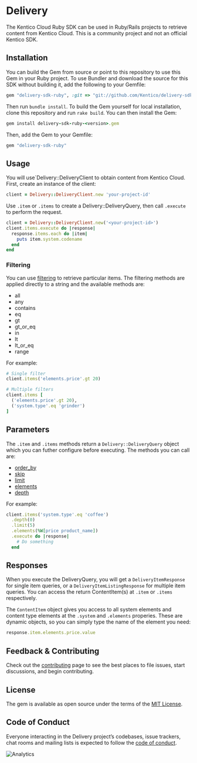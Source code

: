 # Delivery

The Kentico Cloud Ruby SDK can be used in Ruby/Rails projects to retrieve content from Kentico Cloud. This is a community project and not an official Kentico SDK.

## Installation

You can build the Gem from source or point to this repository to use this Gem in your Ruby project. To use Bundler and download the source for this SDK without building it, add the following to your Gemfile:

```ruby
gem "delivery-sdk-ruby", :git => "git://github.com/Kentico/delivery-sdk-ruby.git"
```

Then run `bundle install`. To build the Gem yourself for local installation, clone this repository and run `rake build`. You can then install the Gem:

```ruby
gem install delivery-sdk-ruby-<version>.gem
```
Then, add the Gem to your Gemfile:

```ruby
gem "delivery-sdk-ruby"
```

## Usage

You will use`Delivery::DeliveryClient to obtain content from Kentico Cloud. First, create an instance of the client:

```ruby
client = Delivery::DeliveryClient.new 'your-project-id'
```

Use `.item` or `.items` to create a Delivery::DeliveryQuery, then call `.execute` to perform the request.

```ruby
client = Delivery::DeliveryClient.new('<your-project-id>')
client.items.execute do |response|
  response.items.each do |item|
    puts item.system.codename
  end
end
```

### Filtering

You can use [filtering](https://developer.kenticocloud.com/v1/reference#content-filtering "filtering") to retrieve particular items. The filtering methods are applied directly to a string and the available methods are:

- all
- any
- contains
- eq
- gt
- gt_or_eq
- in
- lt
- lt_or_eq
- range

For example:

```ruby
# Single filter
client.items('elements.price'.gt 20)

# Multiple filters
client.items [
  ('elements.price'.gt 20),
  ('system.type'.eq 'grinder')
]
```

## Parameters

The `.item` and `.items` methods return a `Delivery::DeliveryQuery` object which you can futher configure before executing. The methods you can call are:

- [order_by](https://developer.kenticocloud.com/v1/reference#content-ordering "order_by")
- [skip](https://developer.kenticocloud.com/v1/reference#listing-response-paging "skip")
- [limit](https://developer.kenticocloud.com/v1/reference#listing-response-paging "limit")
- [elements](https://developer.kenticocloud.com/v1/reference#projection "elements")
- [depth](https://developer.kenticocloud.com/v1/reference#linked-content "depth")

For example:

```ruby
client.items('system.type'.eq 'coffee')
  .depth(0)
  .limit(5)
  .elements(%W[price product_name])
  .execute do |response|
    # Do something
  end
```

## Responses

When you execute the DeliveryQuery, you will get a `DeliveryItemResponse` for single item queries, or a `DeliveryItemListingResponse` for multiple item queries. You can access the return ContentItem(s) at `.item` or `.items` respectively.

The `ContentItem` object gives you access to all system elements and content type elements at the `.system` and `.elements` properies. These are dynamic objects, so you can simply type the name of the element you need:

```ruby
response.item.elements.price.value
```

## Feedback & Contributing

Check out the [contributing](https://github.com/Kentico/delivery-sdk-ruby/blob/master/CONTRIBUTING.md) page to see the best places to file issues, start discussions, and begin contributing.

## License

The gem is available as open source under the terms of the [MIT License](https://opensource.org/licenses/MIT).

## Code of Conduct

Everyone interacting in the Delivery project’s codebases, issue trackers, chat rooms and mailing lists is expected to follow the [code of conduct](https://github.com/Kentico/delivery-sdk-net/blob/master/CODE_OF_CONDUCT.md).

![Analytics](https://kentico-ga-beacon.azurewebsites.net/api/UA-69014260-4/Kentico/delivery-sdk-ruby?pixel)
